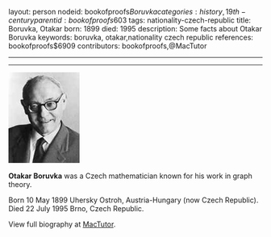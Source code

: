 layout: person
nodeid: bookofproofs$Boruvka
categories: history,19th-century
parentid: bookofproofs$603
tags: nationality-czech-republic
title: Boruvka, Otakar
born: 1899
died: 1995
description: Some facts about Otakar Boruvka
keywords: boruvka, otakar,nationality czech republic
references: bookofproofs$6909
contributors: bookofproofs,@MacTutor

---


---

![Boruvka.jpg](https://github.com/bookofproofs/bookofproofs.github.io/blob/main/_sources/_assets/images/portraits/Boruvka.jpg?raw=true)

**Otakar Boruvka** was a Czech mathematician known for his work in graph theory.

Born 10 May 1899 Uhersky Ostroh, Austria-Hungary (now Czech Republic). Died 22 July 1995 Brno, Czech Republic.


View full biography at [MacTutor](https://mathshistory.st-andrews.ac.uk/Biographies/Boruvka/).